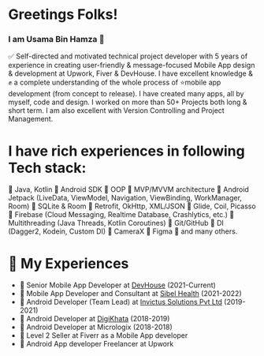 # Greetings Folks!
### I am Usama Bin Hamza 💚

✅ Self-directed and motivated technical project developer with 5 years of experience in creating user-friendly & message-focused Mobile App design & development at Upwork, Fiver & DevHouse. I have excellent knowledge & ✊ a complete understanding of the whole process of ⭐mobile app development (from concept to release). I have created many apps, all by myself, code and design. I worked on more than 50+ Projects both long & short term. I am also excellent with Version Controlling and Project Management. 

# I have rich experiences in following Tech stack:

🔧 Java, Kotlin
🔧 Android SDK
🔧 OOP
🔧 MVP/MVVM architecture
🔧 Android Jetpack (LiveData, ViewModel, Navigation, ViewBinding, WorkManager, Room)
🔧 SQLite & Room
🔧 Retrofit, OkHttp, XML/JSON
🔧 Glide, Coil, Picasso
🔧 Firebase (Cloud Messaging, Realtime Database, Crashlytics, etc.)
🔧 Multithreading (Java Threads, Kotlin Coroutines)
🔧 Git/GitHub
🔧 DI (Dagger2, Kodein, Custom DI)
🔧 CameraX
🔧 Figma
🔧 and many others.

# 💼 My Experiences

- 💼 Senior Mobile App Developer at [DevHouse](https://devhouse.co/)  (2021-Current)
- 💼 Mobile App Developer and Consultant at [Sibel Health](https://www.sibelhealth.com/)  (2021-2022)
- 💼 Android Developer (Team Lead) at [Invictus Solutions Pvt Ltd](https://invictussolutions.co/)  (2019-2021)
- 💼 Android Developer at [DigiKhata](https://digikhata.pk/)  (2018-2019)
- 💼 Android Developer at Micrologix (2018-2018)
- 💚 Level 2 Seller at Fiverr as a Mobile App developer
- 💚 Android App developer Freelancer at Upwork



